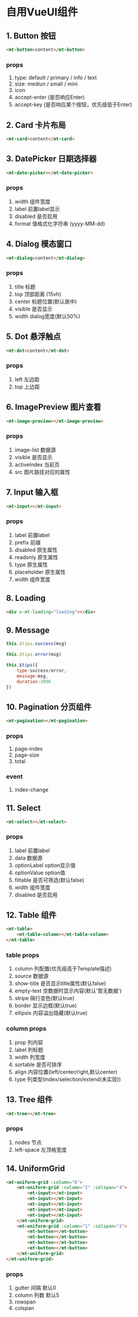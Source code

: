 # 自用VueUI组件

## 1. Button 按钮
```html
<mt-button>content</mt-button>
```
### props
1. type: default / primary / info / text
2. size: mediun / small / mini
3. icon
4. accept-enter (是否响应Enter)
5. accept-key (是否响应某个按钮，优先级低于Enter)

## 2. Card 卡片布局
```html
<mt-card>content</mt-card>
```

## 3. DatePicker 日期选择器
```html
<mt-date-picker></mt-date-picker>
```
### props
1. width 组件宽度
2. label 前置label显示
3. disabled 是否启用
4. format 值格式化字符串 (yyyy-MM-dd)

## 4. Dialog 模态窗口
```html
<mt-dialog>content</mt-dialog>
```
### props
1. title 标题
2. top 顶部距离 (15vh)
3. center 标题位置(默认居中)
4. visible 是否显示
5. width dialog宽度(默认50%)

## 5. Dot 悬浮触点
```html
<mt-dot>content</mt-dot>
```
### props
1. left 左边距
2. top 上边距

## 6. ImagePreview 图片查看
```html
<mt-image-preview></mt-image-preview>
```
### props
1. image-list 数据源
2. visible 是否显示
3. activeIndex 当前页
4. src 图片路径对应的属性

## 7. Input 输入框
```html
<mt-input></mt-input>
```
### props
1. label 前置label
2. prefix 前缀
3. disabled 原生属性
4. readonly 原生属性
5. type 原生属性
6. placeholder 原生属性
7. width 组件宽度

## 8. Loading
```html
<div v-mt-loading="loading"></div>
```

## 9. Message
``` JavaScript
this.$tips.success(msg)

this.$tips.error(msg)

this.$tips({
    type:success/error,
    message:msg,
    duration:3000
})
```

## 10. Pagination 分页组件
```html
<mt-pagination></mt-pagination>
```
### props
1. page-index
2. page-size
3. total
### event
1. index-change

## 11. Select
```html
<mt-select></mt-select>
```
### props
1. label 前置label
2. data 数据源
3. optionLabel option显示值
4. optionValue option值
5. filtable 是否可筛选(默认false)
6. width 组件宽度
7. disabled 是否启用

## 12. Table 组件
``` HTML
<mt-table>
    <mt-table-column></mt-table-column>
</mt-table>
```
### table props
1. column 列配置(优先级高于Template描述)
2. source 数据源
3. show-title 是否显示title属性(默认false)
4. empty-text 空数据时显示内容(默认'暂无数据')
5. stripe 隔行变色(默认true)
6. border 显示边框(默认true)
7. ellipsis 内容溢出隐藏(默认true)

### column props
1. prop 列内容
2. label 列标题
3. width 列宽度
4. sortable 是否可排序
5. align 内容位置(left/center/right,默认center)
6. type 列类型(index/selection/extend(未实现))

## 13. Tree 组件
```html
<mt-tree></mt-tree>
```
### props
1. nodes 节点
2. left-space 左顶格宽度

## 14. UniformGrid
```HTML
<mt-uniform-grid :column="6">
    <mt-uniform-grid :column="2" :colspan="4">
        <mt-input></mt-input>
        <mt-input></mt-input>
        <mt-input></mt-input>
        <mt-input></mt-input>
        <mt-input></mt-input>
    </mt-uniform-grid>
    <mt-uniform-grid :column="1" :colspan="2">
        <mt-button></mt-button>
        <mt-button></mt-button>
        <mt-button></mt-button>
        <mt-button></mt-button>
    </mt-uniform-grid>
</mt-uniform-grid>
```

### props
1. gutter 间隔 默认0
2. column 列数 默认5
3. rowspan
4. colspan
